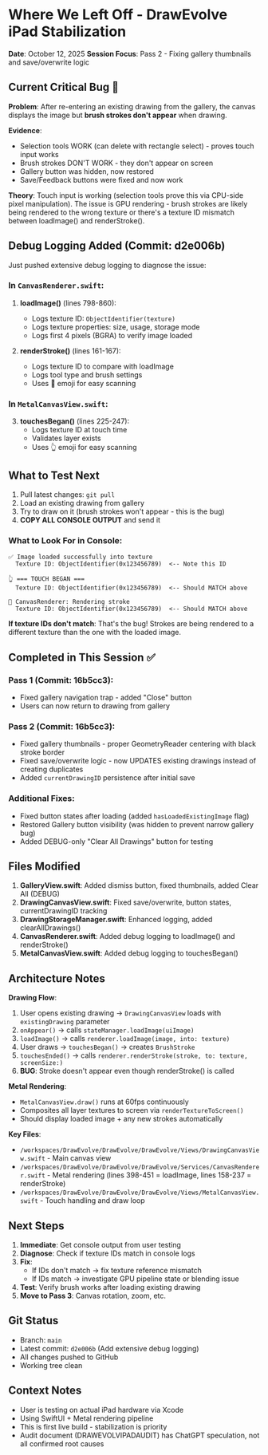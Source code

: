 # Where We Left Off - DrawEvolve iPad Stabilization

**Date**: October 12, 2025
**Session Focus**: Pass 2 - Fixing gallery thumbnails and save/overwrite logic

## Current Critical Bug 🚨

**Problem**: After re-entering an existing drawing from the gallery, the canvas displays the image but **brush strokes don't appear** when drawing.

**Evidence**:
- Selection tools WORK (can delete with rectangle select) - proves touch input works
- Brush strokes DON'T WORK - they don't appear on screen
- Gallery button was hidden, now restored
- Save/Feedback buttons were fixed and now work

**Theory**: Touch input is working (selection tools prove this via CPU-side pixel manipulation). The issue is GPU rendering - brush strokes are likely being rendered to the wrong texture or there's a texture ID mismatch between loadImage() and renderStroke().

## Debug Logging Added (Commit: d2e006b)

Just pushed extensive debug logging to diagnose the issue:

### In `CanvasRenderer.swift`:
1. **loadImage()** (lines 798-860):
   - Logs texture ID: `ObjectIdentifier(texture)`
   - Logs texture properties: size, usage, storage mode
   - Logs first 4 pixels (BGRA) to verify image loaded

2. **renderStroke()** (lines 161-167):
   - Logs texture ID to compare with loadImage
   - Logs tool type and brush settings
   - Uses 🎨 emoji for easy scanning

### In `MetalCanvasView.swift`:
3. **touchesBegan()** (lines 225-247):
   - Logs texture ID at touch time
   - Validates layer exists
   - Uses 👆 emoji for easy scanning

## What to Test Next

1. Pull latest changes: `git pull`
2. Load an existing drawing from gallery
3. Try to draw on it (brush strokes won't appear - this is the bug)
4. **COPY ALL CONSOLE OUTPUT** and send it

### What to Look For in Console:
```
✅ Image loaded successfully into texture
  Texture ID: ObjectIdentifier(0x123456789)  <-- Note this ID

👆 === TOUCH BEGAN ===
  Texture ID: ObjectIdentifier(0x123456789)  <-- Should MATCH above

🎨 CanvasRenderer: Rendering stroke
  Texture ID: ObjectIdentifier(0x123456789)  <-- Should MATCH above
```

**If texture IDs don't match**: That's the bug! Strokes are being rendered to a different texture than the one with the loaded image.

## Completed in This Session ✅

### Pass 1 (Commit: 16b5cc3):
- Fixed gallery navigation trap - added "Close" button
- Users can now return to drawing from gallery

### Pass 2 (Commit: 16b5cc3):
- Fixed gallery thumbnails - proper GeometryReader centering with black stroke border
- Fixed save/overwrite logic - now UPDATES existing drawings instead of creating duplicates
- Added `currentDrawingID` persistence after initial save

### Additional Fixes:
- Fixed button states after loading (added `hasLoadedExistingImage` flag)
- Restored Gallery button visibility (was hidden to prevent narrow gallery bug)
- Added DEBUG-only "Clear All Drawings" button for testing

## Files Modified

1. **GalleryView.swift**: Added dismiss button, fixed thumbnails, added Clear All (DEBUG)
2. **DrawingCanvasView.swift**: Fixed save/overwrite, button states, currentDrawingID tracking
3. **DrawingStorageManager.swift**: Enhanced logging, added clearAllDrawings()
4. **CanvasRenderer.swift**: Added debug logging to loadImage() and renderStroke()
5. **MetalCanvasView.swift**: Added debug logging to touchesBegan()

## Architecture Notes

**Drawing Flow**:
1. User opens existing drawing → `DrawingCanvasView` loads with `existingDrawing` parameter
2. `onAppear()` → calls `stateManager.loadImage(uiImage)`
3. `loadImage()` → calls `renderer.loadImage(image, into: texture)`
4. User draws → `touchesBegan()` → creates `BrushStroke`
5. `touchesEnded()` → calls `renderer.renderStroke(stroke, to: texture, screenSize:)`
6. **BUG**: Stroke doesn't appear even though renderStroke() is called

**Metal Rendering**:
- `MetalCanvasView.draw()` runs at 60fps continuously
- Composites all layer textures to screen via `renderTextureToScreen()`
- Should display loaded image + any new strokes automatically

**Key Files**:
- `/workspaces/DrawEvolve/DrawEvolve/DrawEvolve/Views/DrawingCanvasView.swift` - Main canvas view
- `/workspaces/DrawEvolve/DrawEvolve/DrawEvolve/Services/CanvasRenderer.swift` - Metal rendering (lines 398-451 = loadImage, lines 158-237 = renderStroke)
- `/workspaces/DrawEvolve/DrawEvolve/DrawEvolve/Views/MetalCanvasView.swift` - Touch handling and draw loop

## Next Steps

1. **Immediate**: Get console output from user testing
2. **Diagnose**: Check if texture IDs match in console logs
3. **Fix**:
   - If IDs don't match → fix texture reference mismatch
   - If IDs match → investigate GPU pipeline state or blending issue
4. **Test**: Verify brush works after loading existing drawing
5. **Move to Pass 3**: Canvas rotation, zoom, etc.

## Git Status
- Branch: `main`
- Latest commit: `d2e006b` (Add extensive debug logging)
- All changes pushed to GitHub
- Working tree clean

## Context Notes
- User is testing on actual iPad hardware via Xcode
- Using SwiftUI + Metal rendering pipeline
- This is first live build - stabilization is priority
- Audit document (DRAWEVOLVIPADAUDIT) has ChatGPT speculation, not all confirmed root causes
